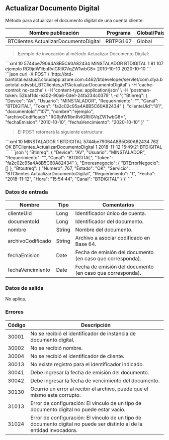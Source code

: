 ## Actualizar Documento Digital

Método para actualizar el documento digital de una cuenta cliente.

| Nombre publicación                    | Programa | Global/País |
| ------------------------------------- | -------- | ----------- |
| BTClientes.ActualizarDocumentoDigital | RBTPG167 | Global      |

> Ejemplo de invocación al método Actualizar Documento Digital:

<code-group>
<code-block title="XML" active>
```xml
<soapenv:Envelope xmlns:soapenv="http://schemas.xmlsoap.org/soap/envelope/" xmlns:bts="http://uy.com.dlya.bantotal/BTSOA/">
   <soapenv:Header/>
   <soapenv:Body>
      <bts:BTClientes.ActualizarDocumentoDigital>
        <bts:Btinreq>
            <bts:Device>10</bts:Device>
            <bts:Token>5744be79064A8B5C60A82434</bts:Token>
            <bts:Usuario>MINSTALADOR</bts:Usuario>
            <bts:Canal>BTDIGITAL</bts:Canal>
            <bts:Requerimiento>1</bts:Requerimiento>
         </bts:Btinreq>
         <bts:clienteUId>81</bts:clienteUId>
         <bts:documentoId>107</bts:documentoId>
         <bts:nombre>ejemplo</bts:nombre>
         <bts:archivoCodificado>RG9jdW1lbnRvIGRlIGVqZW1wbG8=</bts:archivoCodificado>
         <bts:fechaEmision>2010-10-10</bts:fechaEmision>
         <bts:fechaVencimiento>2020-10-10</bts:fechaVencimiento>
      </bts:BTClientes.ActualizarDocumentoDigital>
   </soapenv:Body>
</soapenv:Envelope>
```
</code-block>
 
<code-block title="JSON">
```json
curl -X POST \
  'http://btd-bantotal.eastus2.cloudapp.azure.com:4462/btdeveloper/servlet/com.dlya.bantotal.odwsbt_BTClientes_v1?ActualizarDocumentoDigital' \
  -H 'cache-control: no-cache' \
  -H 'content-type: application/json' \
  -H 'postman-token: 52baf1dc-e302-90a6-0de1-24fa234c0379' \
  -d '{
	"Btinreq": {
		"Device": "AV",
		"Usuario": "MINSTALADOR",
		"Requerimiento": "",
		"Canal": "BTDIGITAL",
		"Token": "fa2c02c95a4A8B5C60A82434"
	},
	"clienteUId":"81",
    "documentoId":"107",
    "nombre":"ejemplo",
    "archivoCodificado":"RG9jdW1lbnRvIGRlIGVqZW1wbG8=",
    "fechaEmision":"2010-10-10",
    "fechaVencimiento": "2020-10-10"
}'
```
</code-block>
</code-group>
 
> El POST retornará la siguiente estructura:
 
<code-group>
<code-block title="XML" active>
```xml
<SOAP-ENV:Envelope xmlns:SOAP-ENV="http://schemas.xmlsoap.org/soap/envelope/" xmlns:xsd="http://www.w3.org/2001/XMLSchema" xmlns:SOAP-ENC="http://schemas.xmlsoap.org/soap/encoding/" xmlns:xsi="http://www.w3.org/2001/XMLSchema-instance">
   <SOAP-ENV:Body>
      <BTClientes.ActualizarDocumentoDigitalResponse xmlns="http://uy.com.dlya.bantotal/BTSOA/">
         <Btinreq>
            <Device>10</Device>
            <Usuario>MINSTALADOR</Usuario>
            <Requerimiento>1</Requerimiento>
            <Canal>BTDIGITAL</Canal>
            <Token>5744be79064A8B5C60A82434</Token>
         </Btinreq>
         <Erroresnegocio></Erroresnegocio>
         <Btoutreq>
            <Numero>762</Numero>
            <Estado>OK</Estado>
            <Servicio>BTClientes.ActualizarDocumentoDigital</Servicio>
            <Requerimiento>1</Requerimiento>
            <Fecha>2018-11-12</Fecha>
            <Hora>15:49:21</Hora>
            <Canal>BTDIGITAL</Canal>
         </Btoutreq>
      </BTClientes.ActualizarDocumentoDigitalResponse>
   </SOAP-ENV:Body>
</SOAP-ENV:Envelope>
```
</code-block>
 
<code-block title="JSON">
```json
'{
	"Btinreq": {
		"Device": "AV",
		"Usuario": "MINSTALADOR",
		"Requerimiento": "",
		"Canal": "BTDIGITAL",
		"Token": "fa2c02c95a4A8B5C60A82434"
	},
    "Erroresnegocio": {
        "BTErrorNegocio": []
    },
    "Btoutreq": {
        "Numero": 767,
        "Estado": "OK",
        "Servicio": "BTClientes.ActualizarDocumentoDigital",
        "Requerimiento": "1",
        "Fecha": "2018-11-12",
        "Hora": "15:54:44",
        "Canal": "BTDIGITAL"
    }
}'
```
</code-block>
</code-group>

### Datos de entrada

| Nombre            | Tipo   | Comentarios                                               |
| ----------------- | ------ | --------------------------------------------------------- |
| clienteUId        | Long   | Identificador único de cuenta.                            |
| documentoId       | Long   | Identificador del documento.                              |
| nombre            | String | Nombre del documento.                                     |
| archivoCodificado | String | Archivo a asociar codificado en Base 64.                  |
| fechaEmision      | Date   | Fecha de emisión del documento (en caso que corresponda). |
| fechaVencimiento  | Date   | Fecha de emisión del documento (en caso que corresponda). |

### Datos de salida

No aplica.

### Errores

| Código | Descripción                                                                                                           |
| ------ | --------------------------------------------------------------------------------------------------------------------- |
| 30001  | No se recibió el identificador de instancia de documento digital.                                                     |
| 30002  | No se recibió nombre.                                                                                                 |
| 30004  | No se recibió el identificador de cliente.                                                                            |
| 30013  | No existe registro para el identificador indicado.                                                                    |
| 30041  | Debe ingresar la fecha de emisión del documento.                                                                      |
| 30042  | Debe ingresar la fecha de vencimiento del documento.                                                                  |
| 30130  | Ocurrio un error al recibir el archivo, puede que el mismo este corrupto.                                             |
| 31013  | Error de configuración: El vínculo de un tipo de documento digital no puede estar vacío.                              |
| 31024  | Error de configuración: El vínculo de un tipo de documento digital no puede ser distinto al de la entidad invocadora. |

